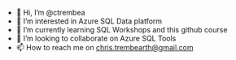 - 👋 Hi, I’m @ctrembea
- 👀 I’m interested in Azure SQL Data platform
- 🌱 I’m currently learning SQL Workshops and this github course
- 💞️ I’m looking to collaborate on Azure SQL Tools
- 📫 How to reach me on chris.trembearth@gmail.com

<!---
ctrembea/ctrembea is a ✨ special ✨ repository because its `README.md` (this file) appears on your GitHub profile.
You can click the Preview link to take a look at your changes.
--->
